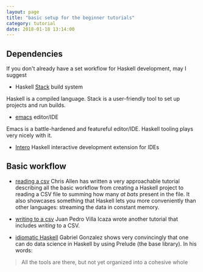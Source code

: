 ```yaml
---
layout: page
title: "basic setup for the beginner tutorials"
category: tutorial
date: 2018-01-18 13:14:00
---
```


## Dependencies

If you don't already have a set workflow for Haskell development, may I suggest

- Haskell [Stack](https://haskell-lang.org/get-started) build system

Haskell is a compiled language. Stack is a user-friendly tool to set up projects and run builds.

- [emacs](https://www.gnu.org/software/emacs/) editor/IDE

Emacs is a battle-hardened and featureful editor/IDE. Haskell tooling plays very nicely with it.

- [Intero](https://haskell-lang.org/intero) Haskell interactive development extension for IDEs

## Basic workflow

- [reading a csv](http://howistart.org/posts/haskell/1/) Chris Allen has written a very approachable tutorial describing all the basic workflow from creating a Haskell project to reading a CSV file to summing how many *at bats* present in the file. It also showcases something that Haskell lets you more conveniently than other languages: streaming the data in constant memory.

- [writing to a csv](https://www.stackbuilders.com/tutorials/haskell/csv-encoding-decoding/) Juan Pedro Villa Icaza wrote another tutorial that includes *writing* to a CSV.

- [idiomatic Haskell](https://github.com/Gabriel439/slides/blob/master/lambdaconf/data/data.md) Gabriel Gonzalez shows very convincingly that one can do data science in Haskell by using Prelude (the base library). In his words:
> All the tools are there, but not yet organized into a cohesive whole

